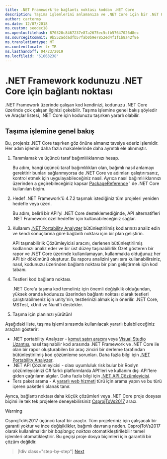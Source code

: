 ```yaml
---
title: .NET Framework'te bağlantı noktası koddan .NET Core
description: Taşıma işlemlerini anlamanıza ve .NET Core için bir .NET Framework projesi taşırken faydalı bulabileceğiniz araçları keşfedin.
author: cartermp
ms.date: 12/07/2018
ms.custom: seodec18
ms.openlocfilehash: 870320c8467237e87a2675ec5cfb57647026d8ec
ms.sourcegitcommit: 9b552addadfb57fab0b9e7852ed4f1f1b8a42f8e
ms.translationtype: MT
ms.contentlocale: tr-TR
ms.lasthandoff: 04/23/2019
ms.locfileid: "61663238"
---
```

# <a name="port-your-code-from-net-framework-to-net-core"></a>.NET Framework kodunuzu .NET Core için bağlantı noktası

.NET Framework üzerinde çalışan kod kendinizi, kodunuzu .NET Core üzerinde çok çalışan ilginizi çekebilir. Taşıma işlemine genel bakış şöyledir ve Araçlar listesi, .NET Core için kodunuzu taşırken yararlı olabilir.

## <a name="overview-of-the-porting-process"></a>Taşıma işlemine genel bakış

Bu, projeniz .NET Core taşırken göz önüne almanız tavsiye ederiz işlemidir. Her adım işlemin daha fazla makalelerinde daha ayrıntılı ele alınmıştır.

1. Tanımlamak ve üçüncü taraf bağımlılıklarınızı hesap.

   Bu adım, hangi üçüncü taraf bağımlılıkları olan, bağımlı nasıl anlamayı gerektirir bunları sağlanmıyorsa de .NET Core ve adımları çalıştırırsanız, kontrol etmek için uygulayabileceğiniz nasıl. Ayrıca nasıl bağımlılıklarınızı üzerinden a geçirebileceğiniz kapsar [PackageReference](/nuget/consume-packages/package-references-in-project-files) ' de .NET Core kullanılan biçim.

2. Hedef .NET Framework'ü 4.7.2 taşımak istediğiniz tüm projeleri yeniden hedefle veya üzeri.

   Bu adım, belirli bir API'yi .NET Core desteklemediğinde, API alternatifleri .NET Framework özel hedefler için kullanabileceğiniz sağlar.

3. Kullanım [.NET Portability Analyzer](../../standard/analyzers/portability-analyzer.md) bütünleştirilmiş kodlarınızı analiz edin ve kendi sonuçlarına göre bağlantı noktası için bir plan geliştirin.

   API taşınabilirlik Çözümleyicisi aracını, derlenen bütünleştirilmiş kodlarınızı analiz eder ve bir üst düzey taşınabilirlik Özet gösteren bir rapor ve .NET Core üzerinde kullanılamayan, kullanmakta olduğunuz her API bir dökümünü oluşturur. Bu raporu analizini yanı sıra kullanabilirsiniz, nasıl, kodunuzu üzerinden bağlantı noktası bir plan geliştirmek için kod tabanı.

4. Testleri kod bağlantı noktası.

   .NET Core'a taşıma kod temeliniz için önemli değişiklik olduğundan, yüksek oranda kodunuzu üzerinden bağlantı noktası olarak testleri çalıştırabilmeniz için unity'nin, testlerinizi almak için önerilir. .NET Core, MSTest, xUnit ve Nunit'i destekler.

5. Taşıma için planınızı yürütün!

Aşağıdaki liste, taşıma işlemi sırasında kullanılacak yararlı bulabileceğiniz araçları gösterir:

* .NET portability Analyzer - [komut satırı aracını](https://github.com/Microsoft/dotnet-apiport/releases) veya [Visual Studio Uzantısı](https://marketplace.visualstudio.com/items?itemName=ConnieYau.NETPortabilityAnalyzer), nasıl taşınabilir kod arasında .NET Framework ve .NET Core ile olan bir rapor oluşturabilen bir araç zinciri bir derleme tarafından bütünleştirilmiş kod çözümleme sorunları. Daha fazla bilgi için [.NET Portability Analyzer](../../standard/analyzers/portability-analyzer.md).
* .NET API Çözümleyicisi - olası uyumluluk risk bulur bir Roslyn çözümleyicinizi C# farklı platformlarda API'leri ve kullanım dışı API'lere giden çağrıların algılar. Daha fazla bilgi için [.NET API Çözümleyicisi](../../standard/analyzers/api-analyzer.md).
* Ters paket arama - A [yararlı web hizmeti](https://packagesearch.azurewebsites.net) türü için arama yapın ve bu türü içeren paketleri olanak tanır.

Ayrıca, bağlantı noktası daha küçük çözümleri veya .NET Core proje dosyası biçimi ile tek tek projelere deneyebilirsiniz [CsprojToVs2017](https://github.com/hvanbakel/CsprojToVs2017) aracı.

> [!WARNING] 
> CsprojToVs2017 üçüncü taraf bir araçtır. Tüm projeleriniz için çalışacak bir garanti yoktur ve ince değişiklikler, bağımlı davranış neden. CsprojToVs2017 olarak kullanılmalıdır bir _başlangıç noktası_ otomatikleştirilebilir temel işlemleri otomatikleştirir. Bu geçişi proje dosya biçimleri için garantili bir çözüm değildir.

>[!div class="step-by-step"]
>[Next](net-framework-tech-unavailable.md)
